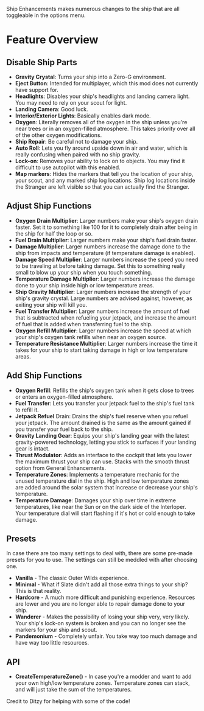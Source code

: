 Ship Enhancements makes numerous changes to the ship that are all toggleable in the options menu.

# Feature Overview

## Disable Ship Parts
- **Gravity Crystal**: Turns your ship into a Zero-G environment.
- **Eject Button**: Intended for multiplayer, which this mod does not currently have support for.
- **Headlights**: Disables your ship's headlights and landing camera light. You may need to rely on your scout for light.
- **Landing Camera**: Good luck.
- **Interior/Exterior Lights**: Basically enables dark mode.
- **Oxygen**: Literally removes all of the oxygen in the ship unless you're near trees or in an oxygen-filled atmosphere. This takes priority over all of the other oxygen modifications.
- **Ship Repair**: Be careful not to damage your ship.
- **Auto Roll**: Lets you fly around upside down in air and water, which is really confusing when paired with no ship gravity.
- **Lock-on**: Removes your ability to lock on to objects. You may find it difficult to use autopilot with this enabled.
- **Map markers**: Hides the markers that tell you the location of your ship, your scout, and any marked ship log locations. Ship log locations inside the Stranger are left visible so that you can actually find the Stranger.

## Adjust Ship Functions
- **Oxygen Drain Multiplier**: Larger numbers make your ship's oxygen drain faster. Set it to something like 100 for it to completely drain after being in the ship for half the loop or so.
- **Fuel Drain Multiplier**: Larger numbers make your ship's fuel drain faster.
- **Damage Multiplier**: Larger numbers increase the damage done to the ship from impacts and temperature (if temperature damage is enabled).
- **Damage Speed Multiplier**: Larger numbers increase the speed you need to be traveling at before taking damage. Set this to something really small to blow up your ship when you touch something.
- **Temperature Damage Multiplier**: Larger numbers increase the damage done to your ship inside high or low temperature areas.
- **Ship Gravity Multiplier**: Larger numbers increase the strength of your ship's gravity crystal. Large numbers are advised against, however, as exiting your ship will kill you.
- **Fuel Transfer Multiplier**: Larger numbers increase the amount of fuel that is subtracted when refueling your jetpack, and increase the amount of fuel that is added when transferring fuel to the ship.
- **Oxygen Refill Multiplier**: Larger numbers increase the speed at which your ship's oxygen tank refills when near an oxygen source.
- **Temperature Resistance Multiplier**: Larger numbers increase the time it takes for your ship to start taking damage in high or low temperature areas.

## Add Ship Functions
- **Oxygen Refill**: Refills the ship's oxygen tank when it gets close to trees or enters an oxygen-filled atmosphere.
- **Fuel Transfer**: Lets you transfer your jetpack fuel to the ship's fuel tank to refill it.
- **Jetpack Refuel** Drain: Drains the ship's fuel reserve when you refuel your jetpack. The amount drained is the same as the amount gained if you transfer your fuel back to the ship.
- **Gravity Landing Gear**: Equips your ship's landing gear with the latest gravity-powered technology, letting you stick to surfaces if your landing gear is intact.
- **Thrust Modulator**: Adds an interface to the cockpit that lets you lower the maximum thrust your ship can use. Stacks with the smooth thrust option from General Enhancements.
- **Temperature Zones**: Implements a temperature mechanic for the unused temperature dial in the ship. High and low temperature zones are added around the solar system that increase or decrease your ship's temperature.
- **Temperature Damage**: Damages your ship over time in extreme temperatures, like near the Sun or on the dark side of the Interloper. Your temperature dial will start flashing if it's hot or cold enough to take damage.

## Presets
In case there are too many settings to deal with, there are some pre-made presets for you to use. The settings can still be meddled with after choosing one.

- **Vanilla** - The classic Outer Wilds experience.
- **Minimal** - What if Slate didn't add all those extra things to your ship? This is that reality.
- **Hardcore** - A much more difficult and punishing experience. Resources are lower and you are no longer able to repair damage done to your ship.
- **Wanderer** - Makes the possibility of losing your ship very, very likely. Your ship's lock-on system is broken and you can no longer see the markers for your ship and scout.
- **Pandemonium** - Completely unfair. You take way too much damage and have way too little resources.

## API
- **CreateTemperatureZone()** - In case you're a modder and want to add your own high/low temperature zones. Temperature zones can stack, and will just take the sum of the temperatures.

Credit to Ditzy for helping with some of the code!